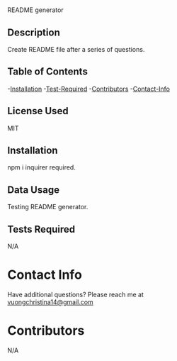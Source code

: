 # 
  
  README generator
  ## Description
  Create README file after a series of questions.

  ## Table of Contents
  -[Installation](##Installation)
  -[Test-Required](##Test-Required)
  -[Contributors](##Contributors)
  -[Contact-Info](##Contact-Info)

  ## License Used
  MIT

  ## Installation
  npm i inquirer required.

  ## Data Usage
  Testing README generator.

  ## Tests Required
  N/A

 
  # Contact Info
  Have additional questions? Please reach me at vuongchristina14@gmail.com

  # Contributors
  N/A

